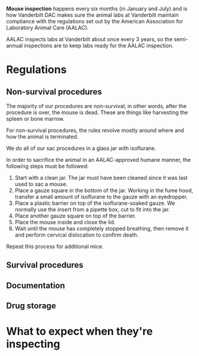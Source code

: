 <!-- TITLE: Mouse Inspection -->

**Mouse inspection** happens every six months (in January and July) and is how Vanderbilt DAC makes sure the animal labs at Vanderbilt maintain compliance with the regulations set out by the American Association for Laboratory Animal Care (AALAC).

AALAC inspects labs at Vanderbilt about once every 3 years, so the semi-annual inspections are to keep labs ready for the AALAC inspection.

# Regulations
## Non-survival procedures
The majority of our procedures are non-survival; in other words, after the procedure is over, the mouse is dead. These are things like harvesting the spleen or bone marrow. 

For non-survival procedures, the rules revolve mostly around where and how the animal is terminated. 

We do all of our sac procedures in a glass jar with isoflurane. 

In order to sacrifice the animal in an AALAC-approved humane manner, the following steps must be followed:
1. Start with a clean jar. The jar must have been cleaned since it was last used to sac a mouse.
2. Place a gauze square in the bottom of the jar. Working in the fume hood, transfer a small amount of isoflurane to the gauze with an eyedropper.
3. Place a plastic barrier on top of the isoflurane-soaked gauze. We normally use the insert from a pipette box, cut to fit into the jar.
4. Place another gauze square on top of the barrier.
5. Place the mouse inside and close the lid.
6. Wait until the mouse has completely stopped breathing, then remove it and perform cervical dislocation to confirm death.

Repeat this process for additional mice.

## Survival procedures

## Documentation

## Drug storage

# What to expect when they're inspecting